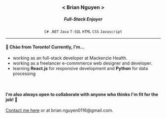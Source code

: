 <div align="center">
  
  <h3>< Brian Nguyen ></h3>
  <h5>Full-Stack Enjoyer</h5>
  
  `C#` `.NET` `Java` `T-SQL` `HTML` `CSS` `Javascript`
</div>

<hr>

<h4>👋 Chào from Toronto! Currently, I'm...</h4>
<ul>
  <li>working as an full-stack developer at Mackenzie Health.</li>
  <li>working as a freelancer e-commmerce web designer and developer.</li>
  <li>learning <b>React.js</b> for responsive development and <b>Python</b> for data processing</li>
</ul>

<br>

<h4>I'm also always open to collaborate with anyone who thinks I'm fit for the job! 😤</h4>
<a target="_blank" href="mailto:brian.nguyen0116@gmail.com">Contact me here</a> or at brian.nguyen0116@gmail.com.




